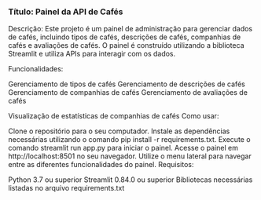 ### Título: Painel da API de Cafés

Descrição: Este projeto é um painel de administração para gerenciar dados de cafés, incluindo tipos de cafés, descrições de cafés, companhias de cafés e avaliações de cafés. 
O painel é construído utilizando a biblioteca Streamlit e utiliza APIs para interagir com os dados.

Funcionalidades:

Gerenciamento de tipos de cafés
Gerenciamento de descrições de cafés
Gerenciamento de companhias de cafés
Gerenciamento de avaliações de cafés

Visualização de estatísticas de companhias de cafés
Como usar:

Clone o repositório para o seu computador.
Instale as dependências necessárias utilizando o comando pip install -r requirements.txt.
Execute o comando streamlit run app.py para iniciar o painel.
Acesse o painel em http://localhost:8501 no seu navegador.
Utilize o menu lateral para navegar entre as diferentes funcionalidades do painel.
Requisitos:

Python 3.7 ou superior
Streamlit 0.84.0 ou superior
Bibliotecas necessárias listadas no arquivo requirements.txt
